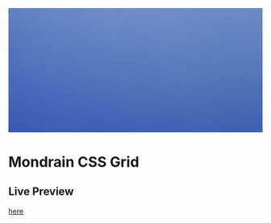 ![](../img/construction.png)

# Mondrain CSS Grid

## Live Preview
[here]( https://tomsoerr.github.io/mondrian/ )